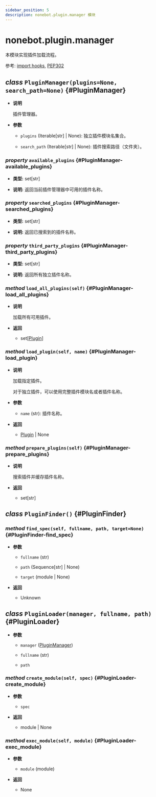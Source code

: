 ```yaml
---
sidebar_position: 5
description: nonebot.plugin.manager 模块
---
```


# nonebot.plugin.manager

本模块实现插件加载流程。

参考: [import hooks](https://docs.python.org/3/reference/import.html#import-hooks), [PEP302](https://www.python.org/dev/peps/pep-0302/)

## _class_ `PluginManager(plugins=None, search_path=None)` {#PluginManager}

- **说明**

  插件管理器。

- **参数**

  - `plugins` (Iterable[str] | None): 独立插件模块名集合。

  - `search_path` (Iterable[str] | None): 插件搜索路径（文件夹）。

### _property_ `available_plugins` {#PluginManager-available_plugins}

- **类型:** set[str]

- **说明:** 返回当前插件管理器中可用的插件名称。

### _property_ `searched_plugins` {#PluginManager-searched_plugins}

- **类型:** set[str]

- **说明:** 返回已搜索到的插件名称。

### _property_ `third_party_plugins` {#PluginManager-third_party_plugins}

- **类型:** set[str]

- **说明:** 返回所有独立插件名称。

### _method_ `load_all_plugins(self)` {#PluginManager-load_all_plugins}

- **说明**

  加载所有可用插件。

- **返回**

  - set[[Plugin](./plugin.md#Plugin)]

### _method_ `load_plugin(self, name)` {#PluginManager-load_plugin}

- **说明**

  加载指定插件。

  对于独立插件，可以使用完整插件模块名或者插件名称。

- **参数**

  - `name` (str): 插件名称。

- **返回**

  - [Plugin](./plugin.md#Plugin) | None

### _method_ `prepare_plugins(self)` {#PluginManager-prepare_plugins}

- **说明**

  搜索插件并缓存插件名称。

- **返回**

  - set[str]

## _class_ `PluginFinder()` {#PluginFinder}

### _method_ `find_spec(self, fullname, path, target=None)` {#PluginFinder-find_spec}

- **参数**

  - `fullname` (str)

  - `path` (Sequence[str] | None)

  - `target` (module | None)

- **返回**

  - Unknown

## _class_ `PluginLoader(manager, fullname, path)` {#PluginLoader}

- **参数**

  - `manager` ([PluginManager](#PluginManager))

  - `fullname` (str)

  - `path`

### _method_ `create_module(self, spec)` {#PluginLoader-create_module}

- **参数**

  - `spec`

- **返回**

  - module | None

### _method_ `exec_module(self, module)` {#PluginLoader-exec_module}

- **参数**

  - `module` (module)

- **返回**

  - None
